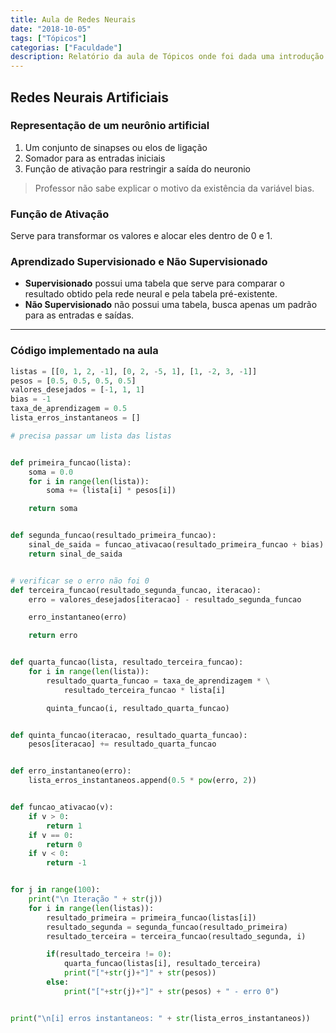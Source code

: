 ```yaml
---
title: Aula de Redes Neurais
date: "2018-10-05"
tags: ["Tópicos"]
categorias: ["Faculdade"]
description: Relatório da aula de Tópicos onde foi dada uma introdução sobre o conceito de redes neurais e uma implementação simples em python
---
```


## Redes Neurais Artificiais

### Representação de um neurônio artificial
1. Um conjunto de sinapses ou elos de ligação
1. Somador para as entradas iniciais
1. Função de ativação para restringir a saída do neuronio

> Professor não sabe explicar o motivo da existência da variável bias.

### Função de Ativação
Serve para transformar os valores e alocar eles dentro de 0 e 1.

### Aprendizado Supervisionado e Não Supervisionado
- **Supervisionado** possui uma tabela que serve para comparar o resultado obtido pela rede neural e pela tabela pré-existente.
- **Não Supervisionado** não possui uma tabela, busca apenas um padrão para as entradas e saídas.

---

### Código implementado na aula

```python
listas = [[0, 1, 2, -1], [0, 2, -5, 1], [1, -2, 3, -1]]
pesos = [0.5, 0.5, 0.5, 0.5]
valores_desejados = [-1, 1, 1]
bias = -1
taxa_de_aprendizagem = 0.5
lista_erros_instantaneos = []

# precisa passar um lista das listas


def primeira_funcao(lista):
    soma = 0.0
    for i in range(len(lista)):
        soma += (lista[i] * pesos[i])

    return soma


def segunda_funcao(resultado_primeira_funcao):
    sinal_de_saida = funcao_ativacao(resultado_primeira_funcao + bias)
    return sinal_de_saida


# verificar se o erro não foi 0
def terceira_funcao(resultado_segunda_funcao, iteracao):
    erro = valores_desejados[iteracao] - resultado_segunda_funcao

    erro_instantaneo(erro)

    return erro


def quarta_funcao(lista, resultado_terceira_funcao):
    for i in range(len(lista)):
        resultado_quarta_funcao = taxa_de_aprendizagem * \
            resultado_terceira_funcao * lista[i]

        quinta_funcao(i, resultado_quarta_funcao)


def quinta_funcao(iteracao, resultado_quarta_funcao):
    pesos[iteracao] += resultado_quarta_funcao


def erro_instantaneo(erro):
    lista_erros_instantaneos.append(0.5 * pow(erro, 2))


def funcao_ativacao(v):
    if v > 0:
        return 1
    if v == 0:
        return 0
    if v < 0:
        return -1


for j in range(100):
    print("\n Iteração " + str(j))
    for i in range(len(listas)):
        resultado_primeira = primeira_funcao(listas[i])
        resultado_segunda = segunda_funcao(resultado_primeira)
        resultado_terceira = terceira_funcao(resultado_segunda, i)

        if(resultado_terceira != 0):
            quarta_funcao(listas[i], resultado_terceira)
            print("["+str(j)+"]" + str(pesos))
        else:
            print("["+str(j)+"]" + str(pesos) + " - erro 0")


print("\n[i] erros instantaneos: " + str(lista_erros_instantaneos))
```